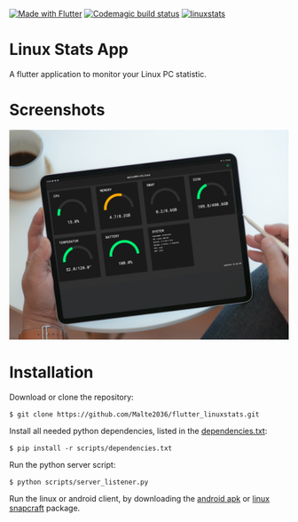 [![Made with Flutter](https://img.shields.io/badge/Made%20with-Flutter-%2345D1FE)](https://flutter.dev/)
[![Codemagic build status](https://api.codemagic.io/apps/5f0a404c5b008641d6a223a9/5f0a404c5b008641d6a223a8/status_badge.svg)](https://codemagic.io/apps/5f0a404c5b008641d6a223a9/5f0a404c5b008641d6a223a8/latest_build)
[![linuxstats](https://snapcraft.io//linuxstats/badge.svg)](https://snapcraft.io/linuxstats)

# Linux Stats App

A flutter application to monitor your Linux PC statistic.

# Screenshots

![Screenshot1](screenshots/Screenshot1.png?raw=true)

# Installation

Download or clone the repository:

```console
$ git clone https://github.com/Malte2036/flutter_linuxstats.git
```

Install all needed python dependencies, listed in the [dependencies.txt](./scripts/dependencies.txt):

```console
$ pip install -r scripts/dependencies.txt
```

Run the python server script:

```console
$ python scripts/server_listener.py
```

Run the linux or android client, by downloading the [android apk](https://codemagic.io/apps/5f0a404c5b008641d6a223a9/5f0a404c5b008641d6a223a8/latest_build) or [linux snapcraft](https://snapcraft.io/linuxstats) package.
